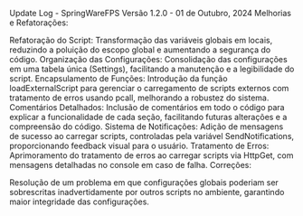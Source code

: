 Update Log - SpringWareFPS
Versão 1.2.0 - 01 de Outubro, 2024
Melhorias e Refatorações:

Refatoração do Script: Transformação das variáveis globais em locais, reduzindo a poluição do escopo global e aumentando a segurança do código.
Organização das Configurações: Consolidação das configurações em uma tabela única (Settings), facilitando a manutenção e a legibilidade do script.
Encapsulamento de Funções: Introdução da função loadExternalScript para gerenciar o carregamento de scripts externos com tratamento de erros usando pcall, melhorando a robustez do sistema.
Comentários Detalhados: Inclusão de comentários em todo o código para explicar a funcionalidade de cada seção, facilitando futuras alterações e a compreensão do código.
Sistema de Notificações: Adição de mensagens de sucesso ao carregar scripts, controladas pela variável SendNotifications, proporcionando feedback visual para o usuário.
Tratamento de Erros: Aprimoramento do tratamento de erros ao carregar scripts via HttpGet, com mensagens detalhadas no console em caso de falha.
Correções:

Resolução de um problema em que configurações globais poderiam ser sobrescritas inadvertidamente por outros scripts no ambiente, garantindo maior integridade das configurações.
